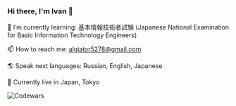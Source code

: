 ### Hi there, I'm Ivan 👋

🌱 I’m currently learning: 基本情報技術者試験 (Japanese National Examination for Basic Information Technology Engineers)

📫 How to reach me: algiator5278@gmail.com

🌎 Speak next languages: Russian, English, Japanese

🗾 Currently live in Japan, Tokyo

![Codewars](https://github.r2v.ch/codewars?user=aligator527)

<!--
**aligator527/aligator527** is a ✨ _special_ ✨ repository because its `README.md` (this file) appears on your GitHub profile.

Here are some ideas to get you started:

- 🔭 I’m currently working on ...
- 🌱 I’m currently learning ...
- 👯 I’m looking to collaborate on ...
- 🤔 I’m looking for help with ...
- 💬 Ask me about ...
- 📫 How to reach me: ...
- 😄 Pronouns: ...
- ⚡ Fun fact: ...
-->
